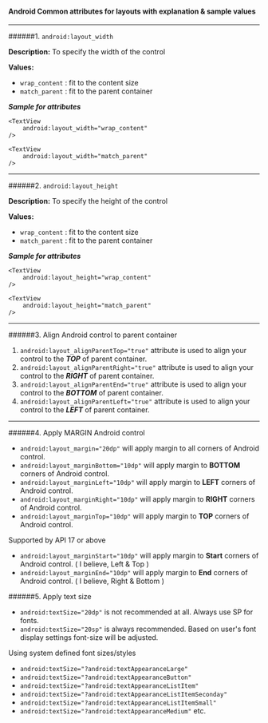 #### Android Common attributes for layouts with explanation & sample values

---

######1. `android:layout_width`

**Description:** To specify the width of the control

**Values:**

* `wrap_content` : fit to the content size
* `match_parent` : fit to the parent container

***Sample for attributes***

```
<TextView
	android:layout_width="wrap_content"
/>
```

```
<TextView
	android:layout_width="match_parent"
/>
```

---

######2. `android:layout_height`

**Description:** To specify the height of the control

**Values:**

* `wrap_content` : fit to the content size
* `match_parent` : fit to the parent container

***Sample for attributes***

```
<TextView
	android:layout_height="wrap_content"
/>
```

```
<TextView
	android:layout_height="match_parent"
/>
```

---

######3. Align Android control to parent container

1. `android:layout_alignParentTop="true"` attribute is used to align your control to the ***TOP*** of parent container.
2. `android:layout_alignParentRight="true"` attribute is used to align your control to the ***RIGHT*** of parent container.
3. `android:layout_alignParentEnd="true"` attribute is used to align your control to the ***BOTTOM*** of parent container.
4. `android:layout_alignParentLeft="true"`  attribute is used to align your control to the ***LEFT*** of parent container.

---

######4. Apply MARGIN Android control

* `android:layout_margin="20dp"` will apply margin to all corners of Android control.
* `android:layout_marginBottom="10dp"` will apply margin to **BOTTOM** corners of Android control.
* `android:layout_marginLeft="10dp"` will apply margin to **LEFT** corners of Android control.
* `android:layout_marginRight="10dp"` will apply margin to **RIGHT** corners of Android control.
* `android:layout_marginTop="10dp"` will apply margin to **TOP** corners of Android control.

Supported by API 17 or above

* `android:layout_marginStart="10dp"` will apply margin to **Start** corners of Android control. ( I believe, Left & Top )
* `android:layout_marginEnd="10dp"` will apply margin to **End** corners of Android control. ( I believe, Right & Bottom )

######5. Apply text size

* `android:textSize="20dp"` is not recommended at all. Always use SP for fonts.
* `android:textSize="20sp"` is always recommended. Based on user's font display settings font-size will be adjusted.

Using system defined font sizes/styles

* `android:textSize="?android:textAppearanceLarge"`
* `android:textSize="?android:textAppearanceButton"`
* `android:textSize="?android:textAppearanceListItem"`
* `android:textSize="?android:textAppearanceListItemSeconday"`
* `android:textSize="?android:textAppearanceListItemSmall"`
* `android:textSize="?android:textAppearanceMedium"` etc.